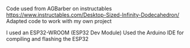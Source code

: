 Code used from AGBarber on instructables
https://www.instructables.com/Desktop-Sized-Infinity-Dodecahedron/
Adapted code to work with my own project

I used an ESP32-WROOM (ESP32 Dev Module)
Used the Arduino IDE for compiling and flashing the ESP32